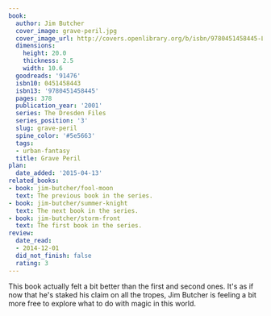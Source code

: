 ```yaml
---
book:
  author: Jim Butcher
  cover_image: grave-peril.jpg
  cover_image_url: http://covers.openlibrary.org/b/isbn/9780451458445-L.jpg
  dimensions:
    height: 20.0
    thickness: 2.5
    width: 10.6
  goodreads: '91476'
  isbn10: 0451458443
  isbn13: '9780451458445'
  pages: 378
  publication_year: '2001'
  series: The Dresden Files
  series_position: '3'
  slug: grave-peril
  spine_color: '#5e5663'
  tags:
  - urban-fantasy
  title: Grave Peril
plan:
  date_added: '2015-04-13'
related_books:
- book: jim-butcher/fool-moon
  text: The previous book in the series.
- book: jim-butcher/summer-knight
  text: The next book in the series.
- book: jim-butcher/storm-front
  text: The first book in the series.
review:
  date_read:
  - 2014-12-01
  did_not_finish: false
  rating: 3
---
```

This book actually felt a bit better than the first and second ones. It's as if now that he's staked his claim on all
the tropes, Jim Butcher is feeling a bit more free to explore what to do with magic in this world.
